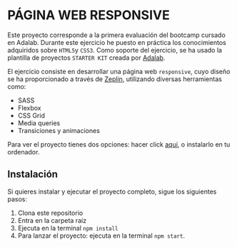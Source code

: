 # PÁGINA WEB RESPONSIVE

Este proyecto corresponde a la primera evaluación del bootcamp cursado en Adalab. Durante este ejercicio he puesto en práctica los conocimientos adquiridos sobre `HTML5`y `CSS3`. Como soporte del ejercicio, se ha usado la plantilla de proyectos `STARTER KIT` creada por [Adalab](https://adalab.es/).

El ejercicio consiste en desarrollar una página web `responsive`, cuyo diseño se ha proporcionado a través de [Zeplin](https://app.zeplin.io/project/5c8ff9170ffc6f2525b2790c), utilizando diversas herramientas como:

- SASS
- Flexbox
- CSS Grid
- Media queries
- Transiciones y animaciones

Para ver el proyecto tienes dos opciones: hacer click [aquí](https://nataliamigallon.github.io/Anonymous-Proxy/), o instalarlo en tu ordenador.

## Instalación

Si quieres instalar y ejecutar el proyecto completo, sigue los siguientes pasos:

1. Clona este repositorio
2. Entra en la carpeta raíz
3. Ejecuta en la terminal `npm install`
4. Para lanzar el proyecto: ejecuta en la terminal `npm start`.
